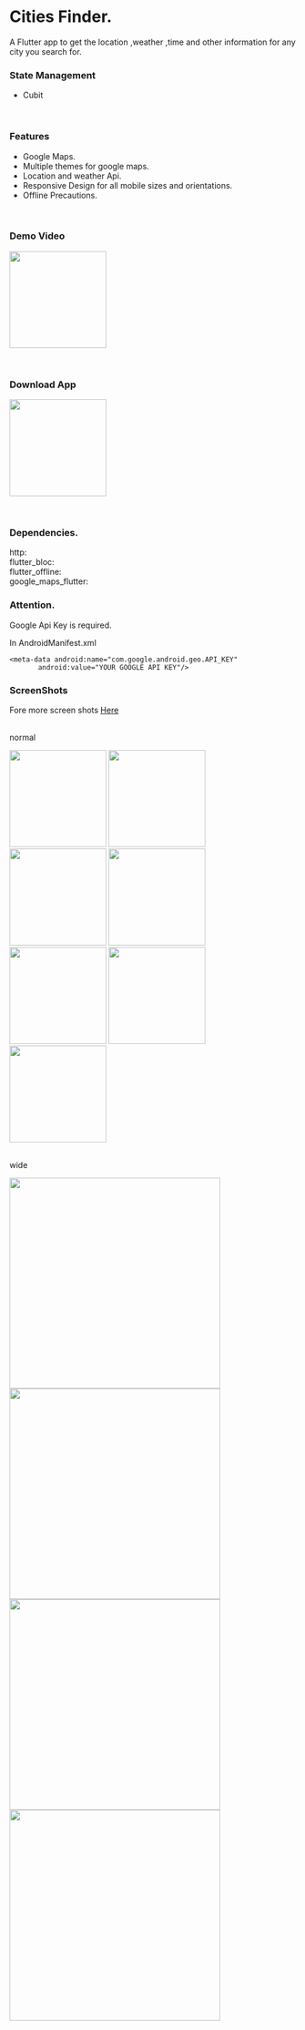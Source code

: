# Cities Finder.  
A Flutter app to get the location ,weather ,time and other information for any city you search for.

### State Management

- Cubit

<br/>

### Features
- Google Maps.
- Multiple themes for google maps.
- Location and weather Api.
- Responsive Design for all mobile sizes and orientations.
- Offline Precautions.

<br/>

### Demo Video
<a href="https://youtu.be/QSocoO3gcog"><img src="https://upload.wikimedia.org/wikipedia/commons/thumb/e/e1/Logo_of_YouTube_%282015-2017%29.svg/2560px-Logo_of_YouTube_%282015-2017%29.svg.png" width="170"></img></a>

<br/>

### Download App
<a href="https://github.com/mo7amedaliEbaid/cities-finder/releases/download/v1.0.0/citiesfinder.apk"><img src="https://playerzon.com/asset/download.png" width="170"></img></a>

<br/>

### Dependencies.   
  http:     
  flutter_bloc:     
  flutter_offline:    
  google_maps_flutter:    

### Attention.
Google Api Key is required.   

In AndroidManifest.xml
```
<meta-data android:name="com.google.android.geo.API_KEY"
       android:value="YOUR GOOGLE API KEY"/>
```

### ScreenShots
Fore more screen shots [Here](https://github.com/mo7amedaliEbaid/weather-app/blob/52f71628539c5f555d1537007be30113efb75f23/screenshots)

<br/>
normal
<br/>
<p float="left">
  <img src="https://github.com/mo7amedaliEbaid/weather-app/blob/52f71628539c5f555d1537007be30113efb75f23/screenshots/normal/location.jpg" width="170" />
  <img src="https://github.com/mo7amedaliEbaid/weather-app/blob/52f71628539c5f555d1537007be30113efb75f23/screenshots/normal/maps3.jpg" width="170" /> 
  <img src="https://github.com/mo7amedaliEbaid/weather-app/blob/52f71628539c5f555d1537007be30113efb75f23/screenshots/normal/maps6.jpg" width="170" />
   <img src="https://github.com/mo7amedaliEbaid/weather-app/blob/52f71628539c5f555d1537007be30113efb75f23/screenshots/normal/weather.jpg" width="170" />
   <img src="hhttps://github.com/mo7amedaliEbaid/weather-app/blob/52f71628539c5f555d1537007be30113efb75f23/screenshots/normal/location.jpg" width="170" />
   <img src="https://github.com/mo7amedaliEbaid/weather-app/blob/52f71628539c5f555d1537007be30113efb75f23/screenshots/normal/maps.jpg" width="170" />
   <img src="https://github.com/mo7amedaliEbaid/weather-app/blob/52f71628539c5f555d1537007be30113efb75f23/screenshots/normal/mapstheme.jpg" width="170" />
</p>     

<br/>
wide
<br/>
<p float="left">
  <img src="https://github.com/mo7amedaliEbaid/weather-app/blob/52f71628539c5f555d1537007be30113efb75f23/screenshots/wide/mapsthemes.jpg" width="370" />
  <img src="https://github.com/mo7amedaliEbaid/weather-app/blob/52f71628539c5f555d1537007be30113efb75f23/screenshots/wide/location.jpg" width="370" /> 
  <img src="https://github.com/mo7amedaliEbaid/weather-app/blob/52f71628539c5f555d1537007be30113efb75f23/screenshots/wide/search.jpg" width="370" />
   <img src="https://github.com/mo7amedaliEbaid/weather-app/blob/52f71628539c5f555d1537007be30113efb75f23/screenshots/wide/maps.jpg" width="370" />
</p> 

